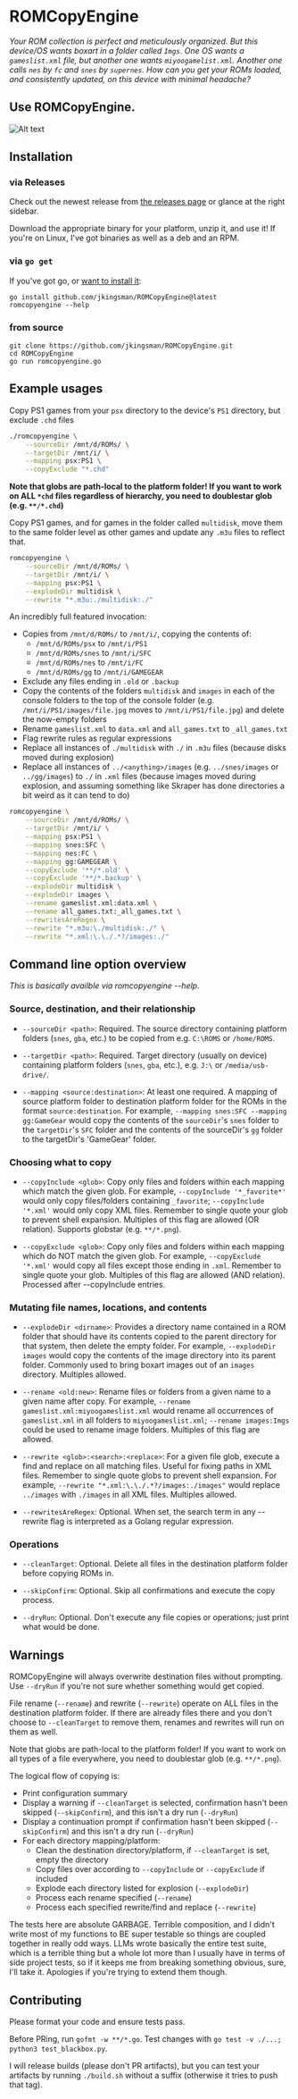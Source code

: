 # ROMCopyEngine

*Your ROM collection is perfect and meticulously organized. But this device/OS wants boxart in a folder called `Imgs`. One OS wants a `gameslist.xml` file, but another one wants `miyoogamelist.xml`. Another one calls `nes` by `fc` and `snes` by `supernes`. How can you get your ROMs loaded, and consistently updated, on this device with minimal headache?*

## Use ROMCopyEngine.

![Alt text](/screenshot.png?raw=true "ROMCopyEngine in action")


## Installation

### via Releases

Check out the newest release from [the releases page](https://github.com/jkingsman/ROMCopyEngine/releases) or glance at the right sidebar.

Download the appropriate binary for your platform, unzip it, and use it! If you're on Linux, I've got binaries as well as a deb and an RPM.

### via `go get`

If you've got go, or [want to install it](https://go.dev/doc/install):

```
go install github.com/jkingsman/ROMCopyEngine@latest
romcopyengine --help
```

### from source

```
git clone https://github.com/jkingsman/ROMCopyEngine.git
cd ROMCopyEngine
go run romcopyengine.go
```

## Example usages

Copy PS1 games from your `psx` directory to the device's `PS1` directory, but exclude `.chd` files

```bash
./romcopyengine \
    --sourceDir /mnt/d/ROMs/ \
    --targetDir /mnt/i/ \
    --mapping psx:PS1 \
    --copyExclude "*.chd"
```

**Note that globs are path-local to the platform folder! If you want to work on ALL `*chd` files regardless of hierarchy, you need to doublestar glob (e.g. `**/*.chd`)**

Copy PS1 games, and for games in the folder called `multidisk`, move them to the same folder level as other games and update any `.m3u` files to reflect that.

```bash
romcopyengine \
    --sourceDir /mnt/d/ROMs/ \
    --targetDir /mnt/i/ \
    --mapping psx:PS1 \
    --explodeDir multidisk \
    --rewrite "*.m3u:./multidisk:./"
```

An incredibly full featured invocation:

* Copies from `/mnt/d/ROMs/` to `/mnt/i/`, copying the contents of:
    * `/mnt/d/ROMs/psx` to `/mnt/i/PS1`
    * `/mnt/d/ROMs/snes` to `/mnt/i/SFC`
    * `/mnt/d/ROMs/nes` to `/mnt/i/FC`
    * `/mnt/d/ROMs/gg` to `/mnt/i/GAMEGEAR`
* Exclude any files ending in `.old` or `.backup`
* Copy the contents of the folders `multidisk` and `images` in each of the console folders to the top of the console folder (e.g. `/mnt/i/PS1/images/file.jpg` moves to `/mnt/i/PS1/file.jpg`) and delete the now-empty folders
* Rename `gameslist.xml` to `data.xml` and `all_games.txt` to `_all_games.txt`
* Flag rewrite rules as regular expressions
* Replace all instances of `./multidisk` with `./` in `.m3u` files (because disks moved during explosion)
* Replace all instances of `../<anything>/images` (e.g. `../snes/images` or `../gg/images`) to `./` in `.xml` files (because images moved during explosion, and assuming something like Skraper has done directories a bit weird as it can tend to do)


```bash
romcopyengine \
    --sourceDir /mnt/d/ROMs/ \
    --targetDir /mnt/i/ \
    --mapping psx:PS1 \
    --mapping snes:SFC \
    --mapping nes:FC \
    --mapping gg:GAMEGEAR \
    --copyExclude '**/*.old' \
    --copyExclude '**/*.backup' \
    --explodeDir multidisk \
    --explodeDir images \
    --rename gameslist.xml:data.xml \
    --rename all_games.txt:_all_games.txt \
    --rewritesAreRegex \
    --rewrite "*.m3u:\./multidisk:./" \
    --rewrite "*.xml:\.\./.*?/images:./"
```

## Command line option overview

*This is basically availble via romcopyengine --help.*


### Source, destination, and their relationship

* `--sourceDir <path>`: Required. The source directory containing platform folders (`snes`, `gba`, etc.) to be copied from e.g. `C:\ROMS` or `/home/ROMS`.

* `--targetDir <path>`: Required. Target directory (usually on device) containing platform folders (`snes`, `gba`, etc.), e.g. `J:\` or `/media/usb-drive/`.

* `--mapping <source:destination>`: At least one required. A mapping of source platform folder to destination platform folder for the ROMs in the format `source:destination`. For example, `--mapping snes:SFC --mapping gg:GameGear` would copy the contents of the `sourceDir`'s `snes` folder to the `targetDir`'s `SFC` folder and the contents of the sourceDir's `gg` folder to the targetDir's 'GameGear' folder.

### Choosing what to copy

* `--copyInclude <glob>`: Copy only files and folders within each mapping which match the given glob. For example, `--copyInclude '*_favorite*'` would only copy files/folders containing `_favorite`; `--copyInclude '*.xml'` would only copy XML files. Remember to single quote your glob to prevent shell expansion. Multiples of this flag are allowed (OR relation). Supports globstar (e.g. `**/*.png`).

* `--copyExclude <glob>`: Copy only files and folders within each mapping which do NOT match the given glob. For example, `--copyExclude '*.xml'` would copy all files except those ending in `.xml`. Remember to single quote your glob. Multiples of this flag are allowed (AND relation). Processed after --copyInclude entries.

### Mutating file names, locations, and contents

* `--explodeDir <dirname>`: Provides a directory name contained in a ROM folder that should have its contents copied to the parent directory for that system, then delete the empty folder. For example, `--explodeDir images` would copy the contents of the image directory into its parent folder. Commonly used to bring boxart images out of an `images` directory. Multiples allowed.

* `--rename <old:new>`: Rename files or folders from a given name to a given name after copy. For example, `--rename gameslist.xml:miyoogameslist.xml` would rename all occurrences of `gameslist.xml` in all folders to `miyoogameslist.xml`; `--rename images:Imgs` could be used to rename image folders. Multiples of this flag are allowed.

* `--rewrite <glob>:<search>:<replace>`: For a given file glob, execute a find and replace on all matching files. Useful for fixing paths in XML files. Remember to single quote globs to prevent shell expansion. For example, `--rewrite "*.xml:\.\./.*?/images:./images"` would replace `../images` with `./images` in all XML files. Multiples allowed.

* `--rewritesAreRegex`: Optional. When set, the search term in any --rewrite flag is interpreted as a Golang regular expression.


### Operations

* `--cleanTarget`: Optional. Delete all files in the destination platform folder before copying ROMs in.

* `--skipConfirm`: Optional. Skip all confirmations and execute the copy process.

* `--dryRun`: Optional. Don't execute any file copies or operations; just print what would be done.

## Warnings

ROMCopyEngine will always overwrite destination files without prompting. Use `--dryRun` if you're not sure whether something would get copied.

File rename (`--rename`) and rewrite (`--rewrite`) operate on ALL files in the destination platform folder. If there are already files there and you don't choose to `--cleanTarget` to remove them, renames and rewrites will run on them as well.

Note that globs are path-local to the platform folder! If you want to work on all types of a file everywhere, you need to doublestar glob (e.g. `**/*.png`).

The logical flow of copying is:

* Print configuration summary
* Display a warning if `--cleanTarget` is selected, confirmation hasn't been skipped (`--skipConfirm`), and this isn't a dry run (`--dryRun`)
* Display a continuation prompt if confirmation hasn't been skipped (`--skipConfirm`) and this isn't a dry run (`--dryRun`)
* For each directory mapping/platform:
    * Clean the destination directory/platform, if `--cleanTarget` is set, empty the directory
    * Copy files over according to `--copyInclude` or `--copyExclude` if included
    * Explode each directory listed for explosion (`--explodeDir`)
    * Process each rename specified (`--rename`)
    * Process each specified rewrite/find and replace (`--rewrite`)

The tests here are absolute GARBAGE. Terrible composition, and I didn't write most of my functions to BE super testable so things are coupled together in really odd ways. LLMs wrote basically the entire test suite, which is a terrible thing but a whole lot more than I usually have in terms of side project tests, so if it keeps me from breaking something obvious, sure, I'll take it. Apologies if you're trying to extend them though.

## Contributing

Please format your code and ensure tests pass.

Before PRing, run `gofmt -w **/*.go`. Test changes with `go test -v ./...; python3 test_blackbox.py`.

I will release builds (please don't PR artifacts), but you can test your artifacts by running `./build.sh` without a suffix (otherwise it tries to push that tag).
